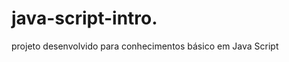 # java-script-intro.    
  
projeto desenvolvido para conhecimentos básico em Java Script

<h1> </h1>
 